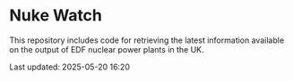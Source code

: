 # Nuke Watch

This repository includes code for retrieving the latest information available on the output of EDF nuclear power plants in the UK.

Last updated: 2025-05-20 16:20